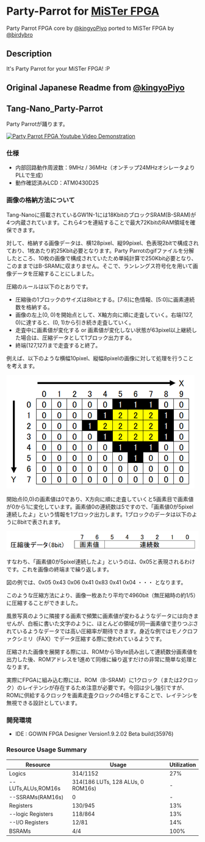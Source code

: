 # Party-Parrot for [MiSTer FPGA](https://mister-devel.github.io/MkDocs_MiSTer/)

Party Parrot FPGA core by [@kingyoPiyo](https://github.com/kingyoPiyo) ported to MiSTer FPGA by [@birdybro](https://github.com/birdybro)

## Description

It's Party Parrot for your MiSTer FPGA! :P

## Original Japanese Readme from [@kingyoPiyo](https://github.com/kingyoPiyo)

## Tang-Nano_Party-Parrot

Party Parrotが踊ります。

[![Party Parrot FPGA Youtube Video Demonstration](https://img.youtube.com/vi/d6vprVDSv0o/0.jpg)](https://www.youtube.com/watch?v=d6vprVDSv0o)

### 仕様

- 内部回路動作周波数：9MHz / 36MHz（オンチップ24MHzオシレータよりPLLで生成）
- 動作確認済みLCD：ATM0430D25

### 画像の格納方法について

Tang-Nanoに搭載されているGW1N-1には18KbitのブロックSRAM(B-SRAM)が4つ内蔵されています。これら4つを連結することで最大72KbitのRAM領域を確保できます。

対して、格納する画像データは、横128pixel、縦99pixel、色表現2bitで構成されており、1枚あたり約25Kbit必要となります。Party Parrotのgifファイルを分解したところ、10枚の画像で構成されていたため単純計算で250Kbit必要となり、このままではB-SRAMに収まりません。そこで、ランレングス符号化を用いて画像データを圧縮することにしました。

圧縮のルールは以下のとおりです。

- 圧縮後の1ブロックのサイズは8bitとする。[7:6]に色情報、[5:0]に画素連続数を格納する。
- 画像の左上(0, 0)を開始点として、X軸方向に順に走査していく。右端(127, 0)に達すると、(0, 1)から引き続き走査していく。
- 走査中に画素値が変化する or 画素値が変化しない状態が63pixel以上継続した場合は、圧縮データとして1ブロック出力する。
- 終端(127,127)まで走査すると終了。

例えば、以下のような横幅10pixel、縦幅8pixelの画像に対して処理を行うことを考えます。

[![fig1.png](doc/doc/fig1.png)](doc/doc/fig1.png)

開始点(0,0)の画素値は0であり、X方向に順に走査していくと5画素目で画素値が0から1に変化しています。画素値0の連続数は5ですので、「画素値0が5pixel連続したよ」という情報を1ブロック出力します。1ブロックのデータは以下のように8bitで表されます。

[![fig2.png](doc/doc/fig2.png)](doc/doc/fig2.png)

すなわち、「画素値0が5pixel連続したよ」というのは、0x05と表現されるわけです。これを画像の終端まで繰り返します。

図の例では、0x05 0x43 0x06 0x41 0x83 0x41 0x04 ・・・ となります。

このような圧縮方法により、画像一枚あたり平均で4960bit（無圧縮時の約1/5）に圧縮することができました。

風景写真のように隣接する画素で頻繁に画素値が変わるようなデータには向きませんが、白板に書いた文字のように、ほとんどの領域が同一画素値で塗りつぶされているようなデータでは高い圧縮率が期待できます。身近な例ではモノクロファクシミリ（FAX）でデータ圧縮する際に使われているようです。

圧縮された画像を展開する際には、ROMから1Byte読み出して連続数分画素値を出力した後、ROMアドレスを1進めて同様に繰り返すだけの非常に簡単な処理となります。

実際にFPGAに組み込む際には、ROM（B-SRAM）に1クロック（または2クロック）のレイテンシが存在するため注意が必要です。今回は少し強引ですが、ROMに供給するクロックを画素走査クロックの4倍とすることで、レイテンシを無視できる設計としています。

### 開発環境

- IDE : GOWIN FPGA Designer Version1.9.2.02 Beta build(35976)

### Resource Usage Summary

|  Resource  |  Usage |  Utilization  |
| ---------- | ------ | ------------- |
|  Logics  |  314/1152  | 27% |
|  --LUTs,ALUs,ROM16s  |  314(186 LUTs, 128 ALUs, 0 ROM16s)  | - |
|  --SSRAMs(RAM16s)  |  0  | - |
|  Registers  |  130/945  | 13% |
|  --logic Registers  |  118/864  | 13% |
|  --I/O Registers  |  12/81  | 14% |
|  BSRAMs  |  4/4  | 100% |
